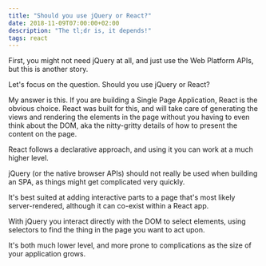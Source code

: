 ```yaml
---
title: "Should you use jQuery or React?"
date: 2018-11-09T07:00:00+02:00
description: "The tl;dr is, it depends!"
tags: react
---
```


First, you might not need jQuery at all, and just use the Web Platform APIs, but this is another story.

Let's focus on the question. Should you use jQuery or React?

My answer is this. If you are building a Single Page Application, React is the obvious choice. React was built for this, and will take care of generating the views and rendering the elements in the page without you having to even think about the DOM, aka the nitty-gritty details of how to present the content on the page.

React follows a declarative approach, and using it you can work at a much higher level.

jQuery (or the native browser APIs) should not really be used when building an SPA, as things might get complicated very quickly.

It's best suited at adding interactive parts to a page that's most likely server-rendered, although it can co-exist within a React app.

With jQuery you interact directly with the DOM to select elements, using selectors to find the thing in the page you want to act upon.

It's both much lower level, and more prone to complications as the size of your application grows.